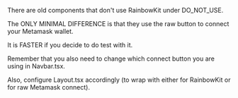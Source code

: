 There are old components that don't use RainbowKit under DO_NOT_USE.

The ONLY MINIMAL DIFFERENCE is that they use the raw button to connect your Metamask wallet.

It is FASTER if you decide to do test with it.

Remember that you also need to change which connect button you are using in Navbar.tsx.

Also, configure Layout.tsx accordingly (to wrap with either <Providers> for RainbowKit or <AccountContextProvider> for raw Metamask connect).